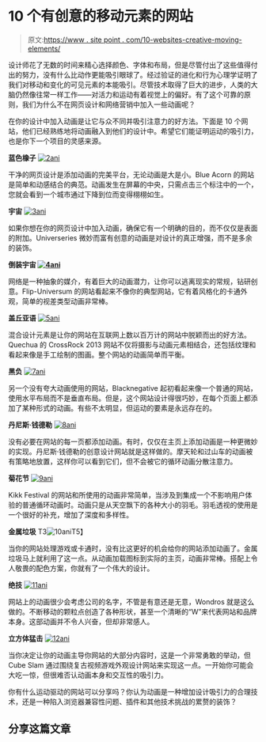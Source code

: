 # 10 个有创意的移动元素的网站

> 原文:[https://www . site point . com/10-websites-creative-moving-elements/](https://www.sitepoint.com/10-websites-creative-moving-elements/)

设计师花了无数的时间来精心选择颜色、字体和布局，但是尽管付出了这些值得付出的努力，没有什么比动作更能吸引眼球了。经过验证的进化和行为心理学证明了我们对移动和变化的可见元素的本能吸引。尽管技术取得了巨大的进步，人类的大脑仍然像往常一样工作——对活力和运动有着视觉上的偏好。有了这个可靠的原则，我们为什么不在网页设计和网络营销中加入一些动画呢？

在你的设计中加入动画是让它与众不同并吸引注意力的好方法。下面是 10 个网站，他们已经熟练地将动画融入到他们的设计中。希望它们能证明运动的吸引力，也是你下一个项目的灵感来源。

**蓝色橡子**
[![2ani](../Images/3d62eee8194d1c4397f5eb81065328b7.png)](http://www.blueacorn.com/)

干净的网页设计是添加动画的完美平台，无论动画是大是小。Blue Acorn 的网站是简单和动感结合的典范。动画发生在屏幕的中央，只需点击三个标注中的一个，您就会看到一个城市通过下降到位而变得栩栩如生。

**宇宙**
[![3ani](../Images/1ac12276f1e3c41349091cffc74071df.png)](http://cinema-series.orange.fr/evenement/universeries/en/)

如果你想在你的网页设计中加入动画，确保它有一个明确的目的，而不仅仅是表面的附加。Universeries 微妙而富有创意的动画是对设计的真正增强，而不是多余的装饰。

**倒装宇宙
[![4ani](../Images/f68a4942ac85648ea338295cabf17ca2.png)](http://www.tegut-flips.de/)**

网络是一种抽象的媒介，有着巨大的动画潜力，让你可以逃离现实的常规，钻研创意。Flip-Universum 的网站看起来不像你的典型网站，它有着风格化的卡通外观，简单的视差类型动画非常棒。

**盖丘亚语**
[![5ani](../Images/7ec768a90a35bb23c2a4cef41a457539.png)](http://www.quechua.com/en/crossrock)

混合设计元素是让你的网站在互联网上数以百万计的网站中脱颖而出的好方法。Quechua 的 CrossRock 2013 网站不仅将摄影与动画元素相结合，还包括纹理和看起来像是手工绘制的图画。整个网站的动画简单而平衡。

**黑负**
[![7ani](../Images/ead4ac23c0e231fe8e1d2e16dbe7609f.png)](http://blacknegative.com/#!/whoweare/)

另一个没有夸大动画使用的网站，Blacknegative 起初看起来像一个普通的网站，使用水平布局而不是垂直布局。但是，这个网站设计得很巧妙，在每个页面上都添加了某种形式的动画。有些不太明显，但运动的要素是永远存在的。

**丹尼斯·钱德勒**
[![8ani](../Images/378bf3cb03315135eca8752c2a49c840.png)](http://www.denisechandler.com/index.html)

没有必要在网站的每一页都添加动画。有时，仅仅在主页上添加动画是一种更微妙的实现。丹尼斯·钱德勒的创意设计网站就是这样做的。摩天轮和过山车的动画被有策略地放置，这样你可以看到它们，但不会被它的循环动画分散注意力。

**菊花节**
[![9ani](../Images/c74d2bd677201988cd3459356f4da24d.png)](http://www.kikk.be/2012/home.htm?lng=en)

Kikk Festival 的网站和所使用的动画非常简单，当涉及到集成一个不影响用户体验的普通循环动画时。动画只是从天空飘下的各种大小的羽毛。羽毛透视的使用是一个很好的补充，增加了深度和多样性。

**金属垃圾**
T3![10ani](../Images/b6245560eeae8f1d115d9140f34a46da.png)T5】

当你的网站处理游戏或卡通时，没有比这更好的机会给你的网站添加动画了。金属垃圾马上就利用了这一点。从动画加载图标到实际的主页，动画非常棒。搭配上令人敬畏的配色方案，你就有了一个伟大的设计。

**绝技**
[![11ani](../Images/ebe2d46bfeaeeabb16bc9d72b85fc43b.png)](http://www.wondros.com/)

网站上的动画很少会考虑公司的名字，不管是有意还是无意，Wondros 就是这么做的。不断移动的颗粒点创造了各种形状，甚至一个清晰的“W”来代表网站和品牌本身。这部动画并不令人兴奋，但却非常感人。

**立方体猛击**
[![12ani](../Images/55bb30e64422272104bde805ac8a8a2b.png)](https://www.cubeslam.com/qbaajd)

当你决定让你的动画主导你网站的大部分内容时，这是一个非常勇敢的举动，但 Cube Slam 通过围绕复古视频游戏外观设计网站来实现这一点。一开始你可能会大吃一惊，但很难否认动画本身和交互性的吸引力。

你有什么运动驱动的网站可以分享吗？你认为动画是一种增加设计吸引力的合理技术，还是一种陷入浏览器兼容性问题、插件和其他技术挑战的累赘的装饰？

## 分享这篇文章